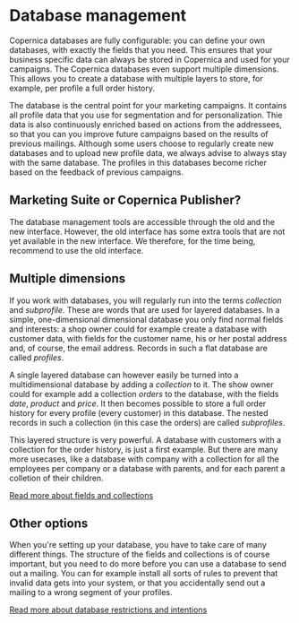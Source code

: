 # Database management

Copernica databases are fully configurable: you can define your own databases, 
with exactly the fields that you need. This ensures that your business specific
data can always be stored in Copernica and used for your campaigns. 
The Copernica databases even support multiple dimensions. This allows you to 
create a database with multiple layers to store, for example, per profile a 
full order history.

The database is the central point for your marketing campaigns. It contains 
all profile data that you use for segmentation and for personalization. Thie
data is also continuously enriched based on actions from the addressees, so 
that you can you improve future campaigns based on the results of previous
mailings. Although some users choose to regularly create new databases and
to upload new profile data, we always advise to always stay with the same
database. The profiles in this databases become richer based on the feedback
of previous campaigns.

## Marketing Suite or Copernica Publisher?

The database management tools are accessible through the old and the new
interface. However, the old interface has some extra tools that are not yet
available in the new interface. We therefore, for the time being, recommend
to use the old interface.


## Multiple dimensions

If you work with databases, you will regularly run into the terms *collection*
and *subprofile*. These are words that are used for layered databases. In a
simple, one-dimensional dimensional database you only find normal fields and 
interests: a shop owner could for example create a database with customer
data, with fields for the customer name, his or her postal address and, of 
course, the email address. Records in such a flat database are called 
*profiles*.

A single layered database can however easily be turned into a multidimensional
database by adding a *collection* to it. The show owner could for example add
a collection *orders* to the database, with the fields *date*, *product* and
*price*. It then becomes possible to store a full order history for every 
profile (every customer) in this database. The nested records in such a
collection (in this case the orders) are called *subprofiles*.

This layered structure is very powerful. A database with customers with a 
collection for the order history, is just a first example. But there are many
more usecases, like a database with company with a collection for all the
employees per company or a database with parents, and for each parent a
colletion of their children.

[Read more about fields and collections](database-fields-and-collections)


## Other options

When you're setting up your database, you have to take care of many different
things. The structure of the fields and collections is of course important,
but you need to do more before you can use a database to send out a mailing.
You can for example install all sorts of rules to prevent that invalid data
gets into your system, or that you accidentally send out a mailing to a wrong
segment of your profiles.

[Read more about database restrictions and intentions](database-restrictions-and-capabilities)

